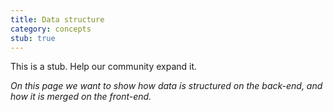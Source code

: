 ```yaml
---
title: Data structure
category: concepts
stub: true
---
```


This is a stub. Help our community expand it.

_On this page we want to show how data is structured on the back-end, and how it is merged on the front-end._
